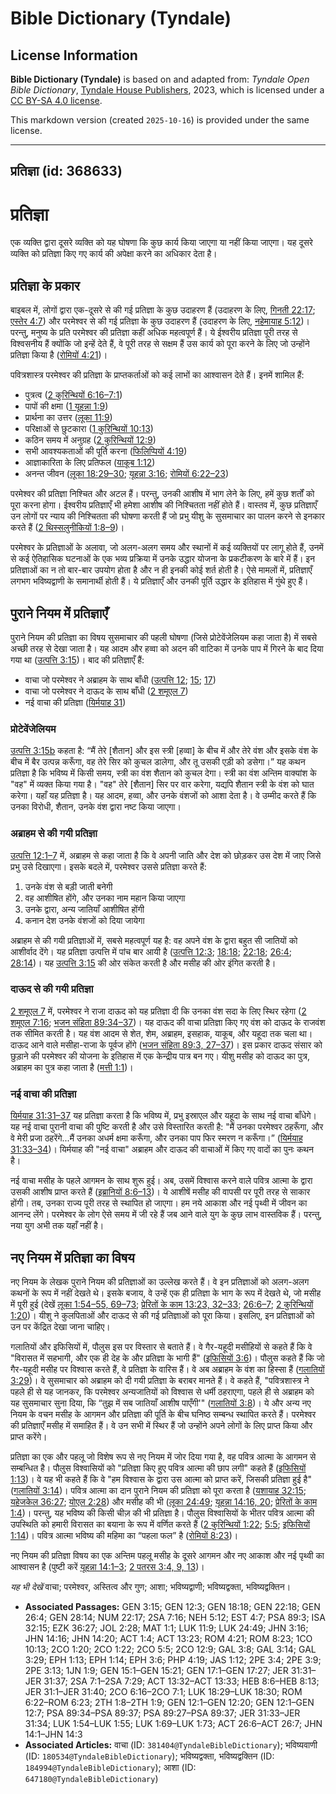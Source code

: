 # Bible Dictionary (Tyndale)

## License Information

**Bible Dictionary (Tyndale)** is based on and adapted from: _Tyndale Open Bible Dictionary_, [Tyndale House Publishers](https://tyndaleopenresources.com/), 2023, which is licensed under a [CC BY-SA 4.0 license](https://creativecommons.org/licenses/by-sa/4.0/legalcode.en).

This markdown version (created `2025-10-16`) is provided under the same license.



--------------------------------

## प्रतिज्ञा (id: 368633)

प्रतिज्ञा
=========

एक व्यक्ति द्वारा दूसरे व्यक्ति को यह घोषणा कि कुछ कार्य किया जाएगा या नहीं किया जाएगा। यह दूसरे व्यक्ति को प्रतिज्ञा किए गए कार्य की अपेक्षा करने का अधिकार देता है।

प्रतिज्ञा के प्रकार
-------------------

बाइबल में, लोगों द्वारा एक\-दूसरे से की गई प्रतिज्ञा के कुछ उदाहरण हैं (उदाहरण के लिए, [गिनती 22:17](https://ref.ly/Num22:17); [एस्तेर 4:7](https://ref.ly/Esth4:7)) और परमेश्वर से की गई प्रतिज्ञा के कुछ उदाहरण हैं (उदाहरण के लिए, [नहेमायाह 5:12](https://ref.ly/Neh5:12))। परन्तु, मनुष्य के प्रति परमेश्वर की प्रतिज्ञा कहीं अधिक महत्वपूर्ण हैं। ये ईश्वरीय प्रतिज्ञा पूरी तरह से विश्वसनीय हैं क्योंकि जो इन्हें देते हैं, वे पूरी तरह से सक्षम हैं उस कार्य को पूरा करने के लिए जो उन्होंने प्रतिज्ञा किया है ([रोमियों 4:21](https://ref.ly/Rom4:21))।

पवित्रशास्त्र परमेश्वर की प्रतिज्ञा के प्राप्तकर्ताओं को कई लाभों का आश्वासन देते हैं। इनमें शामिल हैं:

* पुत्रत्व ([2 कुरिन्थियों 6:16–7:1](https://ref.ly/2Cor6:16-2Cor7:1))
* पापों की क्षमा ([1 यूहन्ना 1:9](https://ref.ly/1John1:9))
* प्रार्थना का उत्तर ([लूका 11:9](https://ref.ly/Luke11:9))
* परिक्षाओं से छुटकारा ([1 कुरिन्थियों 10:13](https://ref.ly/1Cor10:13))
* कठिन समय में अनुग्रह ([2 कुरिन्थियों 12:9](https://ref.ly/2Cor12:9))
* सभी आवश्यकताओं की पूर्ति करना ([फिलिप्पियों 4:19](https://ref.ly/Phil4:19))
* आज्ञाकारिता के लिए प्रतिफल ([याकूब 1:12](https://ref.ly/Jas1:12))
* अनन्त जीवन ([लूका 18:29–30](https://ref.ly/Luke18:29-Luke18:30); [यूहन्ना 3:16](https://ref.ly/John3:16); [रोमियों 6:22–23](https://ref.ly/Rom6:22-Rom6:23))

परमेश्वर की प्रतिज्ञा निश्चित और अटल हैं। परन्तु, उनकी आशीष में भाग लेने के लिए, हमें कुछ शर्तों को पूरा करना होगा। ईश्वरीय प्रतिज्ञाएँ भी हमेशा आशीष की निश्चितता नहीं होते हैं। वास्तव में, कुछ प्रतिज्ञाएँ उन लोगों पर न्याय की निश्चितता की घोषणा करती हैं जो प्रभु यीशु के सुसमाचार का पालन करने से इनकार करते हैं ([2 थिस्सलुनीकियों 1:8–9](https://ref.ly/2Thess1:8-2Thess1:9))।

परमेश्वर के प्रतिज्ञाओं के अलावा, जो अलग\-अलग समय और स्थानों में कई व्यक्तियों पर लागू होते हैं, उनमें से कई ऐतिहासिक घटनाओं के एक भव्य प्रक्रिया में उनके उद्धार योजना के प्रकटीकरण के बारे में हैं। इन प्रतिज्ञाओं का न तो बार\-बार उपयोग होता है और न ही इनकी कोई शर्त होती है। ऐसे मामलों में, प्रतिज्ञाएँ लगभग भविष्यद्वाणी के समानार्थी होती हैं। ये प्रतिज्ञाएँ और उनकी पूर्ति उद्धार के इतिहास में गुंथे हुए हैं।

पुराने नियम में प्रतिज्ञाएँ
---------------------------

पुराने नियम की प्रतिज्ञा का विषय सुसमाचार की पहली घोषणा (जिसे प्रोटेवेंजेलियम कहा जाता है) में सबसे अच्छी तरह से देखा जाता है। यह आदम और हव्वा को अदन की वाटिका में उनके पाप में गिरने के बाद दिया गया था ([उत्पत्ति 3:15](https://ref.ly/Gen3:15))। बाद की प्रतिज्ञाएँ हैं:

* वाचा जो परमेश्वर ने अब्राहम के साथ बाँधी ([उत्पत्ति 12](https://ref.ly/Gen12:1-Gen12:20); [15](https://ref.ly/Gen15:1-Gen15:21); [17](https://ref.ly/Gen17:1-Gen17:27))
* वाचा जो परमेश्वर ने दाऊद के साथ बाँधी ([2 शमूएल 7](https://ref.ly/2Sam7:1-2Sam7:29))
* नई वाचा की प्रतिज्ञा ([यिर्मयाह 31](https://ref.ly/Jer31:1-Jer31:40))

### प्रोटेवेंजेलियम

[उत्पत्ति 3:15b](https://ref.ly/Gen3:15) कहता है: “मैं तेरे \[शैतान] और इस स्त्री \[हव्वा] के बीच में और तेरे वंश और इसके वंश के बीच में बैर उत्पन्न करूँगा, वह तेरे सिर को कुचल डालेगा, और तू उसकी एड़ी को डसेगा।” यह कथन प्रतिज्ञा है कि भविष्य में किसी समय, स्त्री का वंश शैतान को कुचल देगा। स्त्री का वंश अन्तिम वाक्यांश के "वह" में व्यक्त किया गया है। "वह" तेरे \[शैतान] सिर पर वार करेगा, यद्यपि शैतान स्त्री के वंश को घात करेगा। यहाँ यह प्रतिज्ञा है। यह आदम, हव्वा, और उनके वंशजों को आशा देता है। वे उम्मीद करते हैं कि उनका विरोधी, शैतान, उनके वंश द्वारा नष्ट किया जाएगा।

### अब्राहम से की गयी प्रतिज्ञा

[उत्पत्ति 12:1–7](https://ref.ly/Gen12:1-Gen12:7) में, अब्राहम से कहा जाता है कि वे अपनी जाति और देश को छोड़कर उस देश में जाए जिसे प्रभु उसे दिखाएगा। इसके बदले में, परमेश्वर उससे प्रतिज्ञा करते हैं:

1. उनके वंश से बड़ी जाती बनेगी
2. वह आशीषित होंगे, और उनका नाम महान किया जाएगा
3. उनके द्वारा, अन्य जातियाँ आशीषित होंगी
4. कनान देश उनके वंशजों को दिया जायेगा

अब्राहम से की गयी प्रतिज्ञाओं में, सबसे महत्वपूर्ण यह है: वह अपने वंश के द्वारा बहुत सी जातियों को आशीर्वाद देंगे। यह प्रतिज्ञा उत्पत्ति में पांच बार आयी है ([उत्पत्ति 12:3](https://ref.ly/Gen12:3); [18:18](https://ref.ly/Gen18:18); [22:18](https://ref.ly/Gen22:18); [26:4](https://ref.ly/Gen26:4); [28:14](https://ref.ly/Gen28:14))। यह [उत्पत्ति 3:15](https://ref.ly/Gen3:15) की ओर संकेत करती है और मसीह की ओर इंगित करती है।

### दाऊद से की गयी प्रतिज्ञा

[2 शमूएल 7](https://ref.ly/2Sam7:1-2Sam7:29) में, परमेश्वर ने राजा दाऊद को यह प्रतिज्ञा दी कि उनका वंश सदा के लिए स्थिर रहेगा ([2 शमूएल 7:16](https://ref.ly/2Sam7:16); [भजन संहिता 89:34–37](https://ref.ly/Ps89:34-Ps89:37))। यह दाऊद की वाचा प्रतिज्ञा किए गए वंश को दाऊद के राजवंश तक सीमित करती है। यह वंश आदम से शेत, शेम, अब्राहम, इसहाक, याकूब, और यहूदा तक चला था। दाऊद आने वाले मसीहा\-राजा के पूर्वज होंगे ([भजन संहिता 89:3, 27–37](https://ref.ly/Ps89:3))। इस प्रकार दाऊद संसार को छुड़ाने की परमेश्‍वर की योजना के इतिहास में एक केन्द्रीय पात्र बन गए। यीशु मसीह को दाऊद का पुत्र, अब्राहम का पुत्र कहा जाता है ([मत्ती 1:1](https://ref.ly/Matt1:1))।

### नई वाचा की प्रतिज्ञा

[यिर्मयाह 31:31–37](https://ref.ly/Jer31:31-Jer31:37) यह प्रतिज्ञा करता है कि भविष्य में, प्रभु इस्राएल और यहूदा के साथ नई वाचा बाँधेगे। यह नई वाचा पुरानी वाचा की पुष्टि करती है और उसे विस्तारित करती है: "मैं उनका परमेश्वर ठहरूँगा, और वे मेरी प्रजा ठहरेंगे...मैं उनका अधर्म क्षमा करूँगा, और उनका पाप फिर स्मरण न करूँगा।” ([यिर्मयाह 31:33–34](https://ref.ly/Jer31:33-Jer31:34))। यिर्मयाह की "नई वाचा" अब्राहम और दाऊद की वाचाओं में किए गए वादों का पुनः कथन है।

नई वाचा मसीह के पहले आगमन के साथ शुरू हुई। अब, उसमें विश्वास करने वाले पवित्र आत्मा के द्वारा उसकी आशीष प्राप्त करते हैं ([इब्रानियों 8:6–13](https://ref.ly/Heb8:6-Heb8:13))। ये आशीषें मसीह की वापसी पर पूरी तरह से साकार होंगी। तब, उनका राज्य पूरी तरह से स्थापित हो जाएगा। हम नये आकाश और नई पृथ्वी में जीवन का आनन्द लेंगे। परमेश्वर के लोग ऐसे समय में जी रहे हैं जब आने वाले युग के कुछ लाभ वास्तविक हैं। परन्तु, नया युग अभी तक यहाँ नहीं है।

नए नियम में प्रतिज्ञा का विषय
-----------------------------

नए नियम के लेखक पुराने नियम की प्रतिज्ञाओं का उल्लेख करते हैं। वे इन प्रतिज्ञाओं को अलग\-अलग कथनों के रूप में नहीं देखते थे। इसके बजाय, वे उन्हें एक ही प्रतिज्ञा के भाग के रूप में देखते थे, जो मसीह में पूरी हुई (देखें [लूका 1:54–55, 69–73](https://ref.ly/Luke1:54-Luke1:55); [प्रेरितों के काम 13:23, 32–33](https://ref.ly/Acts13:23); [26:6–7](https://ref.ly/Acts26:6-Acts26:7); [2 कुरिन्थियों 1:20](https://ref.ly/2Cor1:20))। यीशु ने कुलपिताओं और दाऊद से की गई प्रतिज्ञाओं को पूरा किया। इसलिए, इन प्रतिज्ञाओं को उन पर केंद्रित देखा जाना चाहिए।

गलातियों और इफिसियों में, पौलुस इस पर विस्तार से बताते हैं। वे गैर\-यहूदी मसीहियों से कहते हैं कि वे "विरासत में सहभागी, और एक ही देह के और प्रतिज्ञा के भागी हैं" ([इफिसियों 3:6](https://ref.ly/Eph3:6))। पौलुस कहते हैं कि जो गैर\-यहूदी मसीह पर विश्वास करते हैं, वे प्रतिज्ञा के वारिस हैं। वे अब अब्राहम के वंश का हिस्सा हैं ([गलातियों 3:29](https://ref.ly/Gal3:29))। वे सुसमाचार को अब्राहम को दी गयी प्रतिज्ञा के बराबर मानते हैं। वे कहते हैं, "पवित्रशास्त्र ने पहले ही से यह जानकर, कि परमेश्वर अन्यजातियों को विश्वास से धर्मी ठहराएगा, पहले ही से अब्राहम को यह सुसमाचार सुना दिया, कि “तुझ में सब जातियाँ आशीष पाएँगी'" ([गलातियों 3:8](https://ref.ly/Gal3:8))। ये और अन्य नए नियम के वचन मसीह के आगमन और प्रतिज्ञा की पूर्ति के बीच घनिष्ठ सम्बन्ध स्थापित करते हैं। परमेश्वर की प्रतिज्ञाएँ मसीह में समाहित हैं। वे उन सभी में स्थिर हैं जो उन्होंने अपने लोगों के लिए प्राप्त किया और प्राप्त करेंगे।

प्रतिज्ञा का एक और पहलू जो विशेष रूप से नए नियम में जोर दिया गया है, वह पवित्र आत्मा के आगमन से सम्बन्धित है। पौलुस विश्वासियों को "प्रतिज्ञा किए हुए पवित्र आत्मा की छाप लगी" कहते हैं ([इफिसियों 1:13](https://ref.ly/Eph1:13))। वे यह भी कहते हैं कि वे "हम विश्वास के द्वारा उस आत्मा को प्राप्त करें, जिसकी प्रतिज्ञा हुई है" ([गलातियों 3:14](https://ref.ly/Gal3:14))। पवित्र आत्मा का दान पुराने नियम की प्रतिज्ञा को पूरा करता है ([यशायाह 32:15](https://ref.ly/Isa32:15); [यहेजकेल 36:27](https://ref.ly/Ezek36:27); [योएल 2:28](https://ref.ly/Joel2:28)) और मसीह की भी ([लूका 24:49](https://ref.ly/Luke24:49); [यूहन्ना 14:16, 20](https://ref.ly/John14:16); [प्रेरितों के काम 1:4](https://ref.ly/Acts1:4))। परन्तु, यह भविष्य की किसी चीज़ की भी प्रतिज्ञा है। पौलुस विश्वासियों के भीतर पवित्र आत्मा की उपस्थिति को हमारी विरासत का बयाना के रूप में वर्णित करते हैं ([2 कुरिन्थियों 1:22](https://ref.ly/2Cor1:22); [5:5](https://ref.ly/2Cor5:5); [इफिसियों 1:14](https://ref.ly/Eph1:14))। पवित्र आत्मा भविष्य की महिमा का “पहला फल” है ([रोमियों 8:23](https://ref.ly/Rom8:23))।

नए नियम की प्रतिज्ञा विषय का एक अन्तिम पहलू मसीह के दूसरे आगमन और नए आकाश और नई पृथ्वी का आश्वासन है (पुष्टी करें [यूहन्ना 14:1–3](https://ref.ly/John14:1-John14:3); [2 पतरस 3:4, 9, 13](https://ref.ly/2Pet3:4))।

*यह भी देखें* वाचा; परमेश्वर, अस्तित्व और गुण; आशा; भविष्यद्वाणी; भविष्यद्वक्ता, भविष्यद्वक्तिन।

* **Associated Passages:** GEN 3:15; GEN 12:3; GEN 18:18; GEN 22:18; GEN 26:4; GEN 28:14; NUM 22:17; 2SA 7:16; NEH 5:12; EST 4:7; PSA 89:3; ISA 32:15; EZK 36:27; JOL 2:28; MAT 1:1; LUK 11:9; LUK 24:49; JHN 3:16; JHN 14:16; JHN 14:20; ACT 1:4; ACT 13:23; ROM 4:21; ROM 8:23; 1CO 10:13; 2CO 1:20; 2CO 1:22; 2CO 5:5; 2CO 12:9; GAL 3:8; GAL 3:14; GAL 3:29; EPH 1:13; EPH 1:14; EPH 3:6; PHP 4:19; JAS 1:12; 2PE 3:4; 2PE 3:9; 2PE 3:13; 1JN 1:9; GEN 15:1–GEN 15:21; GEN 17:1–GEN 17:27; JER 31:31–JER 31:37; 2SA 7:1–2SA 7:29; ACT 13:32–ACT 13:33; HEB 8:6–HEB 8:13; JER 31:1–JER 31:40; 2CO 6:16–2CO 7:1; LUK 18:29–LUK 18:30; ROM 6:22–ROM 6:23; 2TH 1:8–2TH 1:9; GEN 12:1–GEN 12:20; GEN 12:1–GEN 12:7; PSA 89:34–PSA 89:37; PSA 89:27–PSA 89:37; JER 31:33–JER 31:34; LUK 1:54–LUK 1:55; LUK 1:69–LUK 1:73; ACT 26:6–ACT 26:7; JHN 14:1–JHN 14:3
* **Associated Articles:** वाचा (ID: `381404@TyndaleBibleDictionary`); भविष्यवाणी (ID: `180534@TyndaleBibleDictionary`); भविष्यद्वक्ता, भविष्यद्वक्तिन (ID: `184994@TyndaleBibleDictionary`); आशा (ID: `647180@TyndaleBibleDictionary`)

